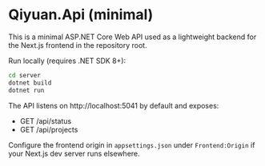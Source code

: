 # Qiyuan.Api (minimal)

This is a minimal ASP.NET Core Web API used as a lightweight backend for the Next.js frontend in the repository root.

Run locally (requires .NET SDK 8+):

```bash
cd server
dotnet build
dotnet run
```

The API listens on http://localhost:5041 by default and exposes:

- GET /api/status
- GET /api/projects

Configure the frontend origin in `appsettings.json` under `Frontend:Origin` if your Next.js dev server runs elsewhere.

